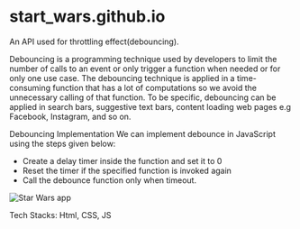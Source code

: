 # start_wars.github.io
An API used for throttling effect(debouncing). 

Debouncing is a programming technique used by developers to limit the number of calls to an event or only trigger a function when needed or for only one use case. The debouncing technique is applied in a time-consuming function that has a lot of computations so we avoid the unnecessary calling of that function. To be specific, debouncing can be applied in search bars, suggestive text bars, content loading web pages e.g Facebook, Instagram, and so on.

Debouncing Implementation
We can implement debounce in JavaScript using the steps given below:
   - Create a delay timer inside the function and set it to 0
   - Reset the timer if the specified function is invoked again
   - Call the debounce function only when timeout.

<img src="https://i.ibb.co/2M0SJdV/starWars.png" alt="Star Wars app" />

Tech Stacks: Html, CSS, JS


